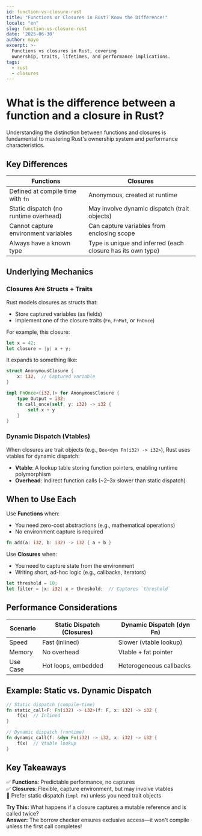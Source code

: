 ```yaml
---
id: function-vs-closure-rust
title: "Functions or Closures in Rust? Know the Difference!"
locale: "en"
slug: function-vs-closure-rust
date: '2025-06-30'
author: mayo
excerpt: >-
  Functions vs closures in Rust, covering
  ownership, traits, lifetimes, and performance implications.
tags:
  - rust
  - closures
---
```


# What is the difference between a function and a closure in Rust?

Understanding the distinction between functions and closures is fundamental to mastering Rust's ownership system and performance characteristics.

## Key Differences

| Functions | Closures |
|-----------|----------|
| Defined at compile time with `fn` | Anonymous, created at runtime |
| Static dispatch (no runtime overhead) | May involve dynamic dispatch (trait objects) |
| Cannot capture environment variables | Can capture variables from enclosing scope |
| Always have a known type | Type is unique and inferred (each closure has its own type) |

## Underlying Mechanics

### Closures Are Structs + Traits

Rust models closures as structs that:
- Store captured variables (as fields)
- Implement one of the closure traits (`Fn`, `FnMut`, or `FnOnce`)

For example, this closure:
```rust
let x = 42;
let closure = |y| x + y;
```

It expands to something like:
```rust
struct AnonymousClosure {
    x: i32,  // Captured variable
}

impl FnOnce<(i32,)> for AnonymousClosure {
    type Output = i32;
    fn call_once(self, y: i32) -> i32 {
        self.x + y
    }
}
```

### Dynamic Dispatch (Vtables)

When closures are trait objects (e.g., `Box<dyn Fn(i32) -> i32>`), Rust uses vtables for dynamic dispatch:
- **Vtable**: A lookup table storing function pointers, enabling runtime polymorphism
- **Overhead**: Indirect function calls (~2–3x slower than static dispatch)

## When to Use Each

Use **Functions** when:
- You need zero-cost abstractions (e.g., mathematical operations)
- No environment capture is required

```rust
fn add(a: i32, b: i32) -> i32 { a + b }
```

Use **Closures** when:
- You need to capture state from the environment
- Writing short, ad-hoc logic (e.g., callbacks, iterators)

```rust
let threshold = 10;
let filter = |x: i32| x > threshold;  // Captures `threshold`
```

## Performance Considerations

| Scenario | Static Dispatch (Closures) | Dynamic Dispatch (dyn Fn) |
|----------|----------------------------|----------------------------|
| Speed | Fast (inlined) | Slower (vtable lookup) |
| Memory | No overhead | Vtable + fat pointer |
| Use Case | Hot loops, embedded | Heterogeneous callbacks |

## Example: Static vs. Dynamic Dispatch

```rust
// Static dispatch (compile-time)
fn static_call<F: Fn(i32) -> i32>(f: F, x: i32) -> i32 {
    f(x)  // Inlined
}

// Dynamic dispatch (runtime)
fn dynamic_call(f: &dyn Fn(i32) -> i32, x: i32) -> i32 {
    f(x)  // Vtable lookup
}
```

## Key Takeaways

✅ **Functions**: Predictable performance, no captures  
✅ **Closures**: Flexible, capture environment, but may involve vtables  
🚀 Prefer static dispatch (`impl Fn`) unless you need trait objects

**Try This:** What happens if a closure captures a mutable reference and is called twice?  
**Answer:** The borrow checker ensures exclusive access—it won't compile unless the first call completes!
